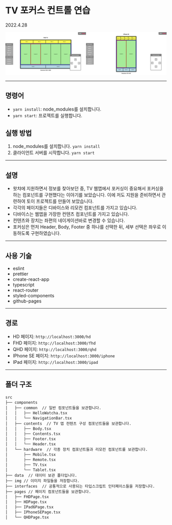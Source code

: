 # TV 포커스 컨트롤 연습

2022.4.28

<img src="./previews/preview.png" alt="preview" />

---

## 명령어

- `yarn install`: node_modules를 설치합니다.
- `yarn start`: 프로젝트를 실행합니다.

## 실행 방법

1. node_modules를 설치합니다. `yarn install`
2. 클라이언트 서버를 시작합니다. `yarn start`

---

## 설명

- 왓챠에 지원하면서 정보를 찾아보던 중, TV 웹앱에서 포커싱이 중요해서 포커싱을 하는 컴포넌트를 구현했다는 이야기를 보았습니다. 이에 저도 지원을 준비하면서 관련하여 토이 프로젝트를 만들어 보았습니다.
- 각각의 페이지들은 디바이스와 리모컨 컴포넌트를 가지고 있습니다.
- 디바이스는 웹앱을 가장한 컨텐츠 컴포넌트를 가지고 있습니다.
- 컨텐츠와 장치는 좌편의 네이게이션바로 변경할 수 있습니다.
- 포커싱은 먼저 Header, Body, Footer 중 하나를 선택한 뒤, 세부 선택은 좌우로 이동하도록 구현하였습니다.

---

## 사용 기술

- eslint
- prettier
- create-react-app
- typescript
- react-router
- styled-components
- github-pages

---

## 경로

- HD 페이지: `http://localhost:3000/hd`
- FHD 페이지: `http://localhost:3000/fhd`
- QHD 페이지: `http://localhost:3000/qhd`
- IPhone SE 페이지: `http://localhost:3000/iphone`
- IPad 페이지: `http://localhost:3000/ipad`

---

## 폴더 구조

```
src
├── components
│   ├── common  // 일반 컴포넌트들을 보관합니다.
│   │   ├── HelloWatcha.tsx
│   │   └── NavigationBar.tsx
│   ├── contents  // TV 앱 컨텐츠 구성 컴포넌트들을 보관합니다.
│   │   ├── Body.tsx
│   │   ├── Contents.tsx
│   │   ├── Footer.tsx
│   │   └── Header.tsx
│   └── hardware  // 각종 장치 컴포넌트들과 리모컨 컴포넌트를 보관합니다.
│       ├── Mobile.tsx
│       ├── Remote.tsx
│       ├── TV.tsx
│       └── Tablet.tsx
├── data  // 데이터 보관 폴더입니다.
├── img // 이미지 파일들을 저장합니다.
├── interfaces  // 공통적으로 사용되는 타입스크립트 인터페이스들을 저장합니다.
├── pages // 페이지 컴포넌트들을 보관합니다.
│   ├── FHDPage.tsx
│   ├── HDPage.tsx
│   ├── IPad6Page.tsx
│   ├── IPhoneSEPage.tsx
│   └── QHDPage.tsx
```
